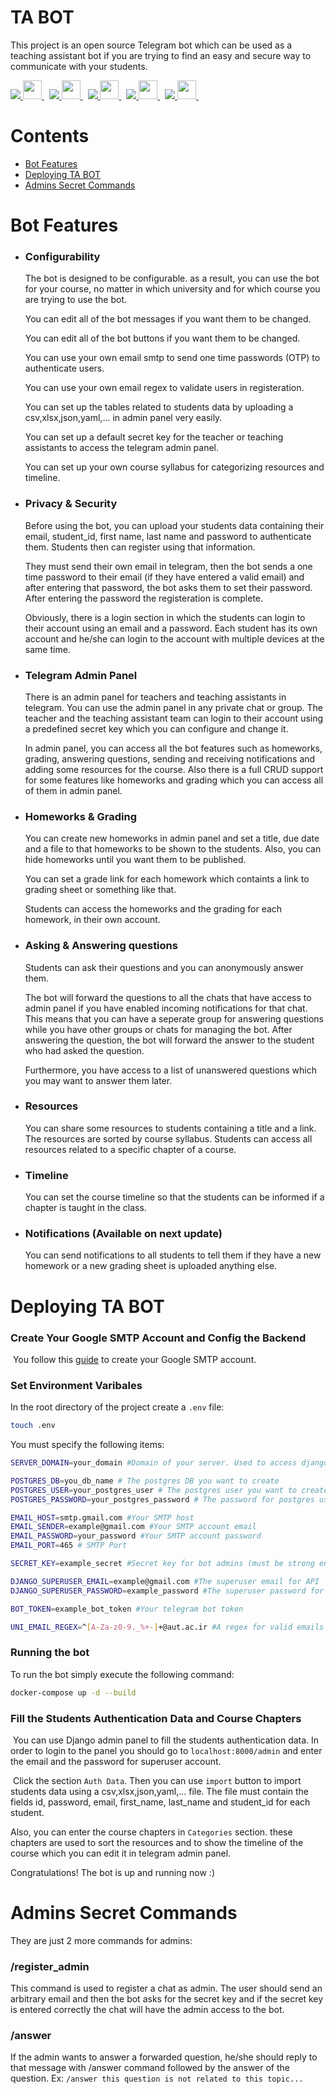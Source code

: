 # TA BOT

This project is an open source Telegram bot which can be used as a teaching assistant bot if you are trying to find an easy and secure way to communicate with your students.

<a target="_blank" href="https://github.com/yurijserrano/LANGUAGES-TOOLS-LOGOS">
	<img src="https://img.shields.io/badge/Python-blue?style=for-the-badge&color=094e87" />
	<img src="https://github.com/yurijserrano/Github-Profile-Readme-Logos/blob/master/programming%20languages/python.svg" width="30" />
</a>&nbsp;
<a target="_blank" href="https://github.com/yurijserrano/LANGUAGES-TOOLS-LOGOS">
	<img src="https://img.shields.io/badge/Django-gray?style=for-the-badge&color=555555" />
	<img src="https://github.com/yurijserrano/Github-Profile-Readme-Logos/blob/master/frameworks/django.svg" width="30" />
</a>&nbsp;
 <a target="_blank" href="https://github.com/yurijserrano/LANGUAGES-TOOLS-LOGOS">
	 <img src="https://img.shields.io/badge/Redis-red?style=for-the-badge&color=FF0000" />
	 <img src="https://github.com/yurijserrano/Github-Profile-Readme-Logos/blob/master/databases/redis.svg" width="30" />
</a>&nbsp;
<a target="_blank" href="https://github.com/yurijserrano/LANGUAGES-TOOLS-LOGOS">
	 <img src="https://img.shields.io/badge/Telegram-blue?style=for-the-badge&color=0088CC" />
	 <img src="https://upload.wikimedia.org/wikipedia/commons/8/82/Telegram_logo.svg" width="30" />
</a>&nbsp;
<a target="_blank" href="https://github.com/yurijserrano/LANGUAGES-TOOLS-LOGOS">
	 <img src="https://img.shields.io/badge/Docker-blue?style=for-the-badge&color=4990DF" />
	 <img src="https://github.com/yurijserrano/Github-Profile-Readme-Logos/blob/master/cloud/docker.svg" width="30" />
</a>&nbsp;

# Contents
- [Bot Features](#bot-features)
- [Deploying TA BOT](#deploying-ta-bot)
- [Admins Secret Commands](#admins-secret-commands)

# Bot Features

- ### Configurability

  The bot is designed to be configurable. as a result, you can use the bot for your course, no matter in which university and for which course you are trying to use the bot.

  You can edit all of the bot messages if you want them to be changed.

  You can edit all of the bot buttons if you want them to be changed.

  You can use your own email smtp to send one time passwords (OTP) to authenticate users.

  You can use your own email regex to validate users in registeration.

  You can set up the tables related to students data by uploading a csv,xlsx,json,yaml,... in admin panel very easily.

  You can set up a default secret key for the teacher or teaching assistants to access the telegram admin panel.

  You can set up your own course syllabus for categorizing resources and timeline.

- ### Privacy & Security

  Before using the bot, you can upload your students data containing their email, student_id, first name, last name and password to authenticate them. Students then can register using that information. 

  They must send their own email in telegram, then the bot sends a one time password to their email (if they have entered a valid email) and after entering that password, the bot asks them to set their password. After entering the password the registeration is complete.

  Obviously, there is a login section in which the students can login to their account using an email and a password. Each student has its own account and he/she can login to the account with multiple devices at the same time.

- ### Telegram Admin Panel

  There is an admin panel for teachers and teaching assistants in telegram. You can use the admin panel in any private chat or group. The teacher and the teaching assistant team can login to their account using a predefined secret key which you can configure and change it.

  In admin panel, you can access all the bot features such as homeworks, grading, answering questions, sending and receiving notifications and adding some resources for the course. Also there is a full CRUD support for some features like homeworks and grading which you can access all of them in admin panel.

- ### Homeworks & Grading

  You can create new homeworks in admin panel and set a title, due date and a file to that homeworks to be shown to the students. Also, you can hide homeworks until you want them to be published.

  You can set a grade link for each homework which containts a link to grading sheet or something like that.

  Students can access the homeworks and the grading for each homework, in their own account.

- ### Asking & Answering questions

  Students can ask their questions and you can anonymously answer them. 

  The bot will forward the questions to all the chats that have access to admin panel if you have enabled incoming notifications for that chat. This means that you can have a seperate group for answering questions while you have other groups or chats for managing the bot. After answering the question, the bot will forward the answer to the student who had asked the question. 

  Furthermore, you have access to a list of unanswered questions which you may want to answer them later.

- ### Resources

  You can share some resources to students containing a title and a link. The resources are sorted by course syllabus. Students can 		access all resources    related to a specific chapter of a course.

- ### Timeline

  You can set the course timeline so that the students can be informed if a chapter is taught in the class.

- ### Notifications (Available on next update)

  You can send notifications to all students to tell them if they have a new homework or a new grading sheet is uploaded anything else.

# Deploying TA BOT

### Create Your Google SMTP Account and Config the Backend

​	You follow this [guide](https://www.hostinger.com/tutorials/how-to-use-free-google-smtp-server) to create your Google SMTP account.

### Set Environment Varibales
In the root directory of the project create a `.env` file:

```bash
touch .env
```

You must specify the following items:

```bash
SERVER_DOMAIN=your_domain #Domain of your server. Used to access django admin panel.

POSTGRES_DB=you_db_name # The postgres DB you want to create
POSTGRES_USER=your_postgres_user # The postgres user you want to create
POSTGRES_PASSWORD=your_postgres_password # The password for postgres user

EMAIL_HOST=smtp.gmail.com #Your SMTP host
EMAIL_SENDER=example@gmail.com #Your SMTP account email
EMAIL_PASSWORD=your_password #Your SMTP account password
EMAIL_PORT=465 # SMTP Port

SECRET_KEY=example_secret #Secret key for bot admins (must be strong enough)

DJANGO_SUPERUSER_EMAIL=example@gmail.com #The superuser email for API
DJANGO_SUPERUSER_PASSWORD=example_password #The superuser password for API

BOT_TOKEN=example_bot_token #Your telegram bot token

UNI_EMAIL_REGEX=^[A-Za-z0-9._%+-]+@aut.ac.ir #A regex for valid emails which can be used for registration
```

### Running the bot

To run the bot simply execute the following command:
```bash
docker-compose up -d --build
```

### Fill the Students Authentication Data and Course Chapters

​	You can use Django admin panel to fill the students authentication data. In order to login to the panel you should go to `localhost:8000/admin` and enter the email and the password for superuser account. 

​	Click the section `Auth Data`. Then you can use `import` button to import students data using a csv,xlsx,json,yaml,... file. The file must contain the fields id, password, email, first_name, last_name and student_id for each student.

Also, you can enter the course chapters in `Categories` section. these chapters are used to sort the resources and to show the timeline of the course which you can edit it in telegram admin panel.

Congratulations! The bot is up and running now :)

# Admins Secret Commands

They are just 2 more commands for admins:

### /register_admin

This command is used to register a chat as admin. The user should send an arbitrary email and then the bot asks for the secret key and if the secret key is entered correctly the chat will have the admin access to the bot.

### /answer

If the admin wants to answer a forwarded question, he/she should reply to that message with /answer command followed by the answer of the question. Ex: `/answer this question is not related to this topic...`

